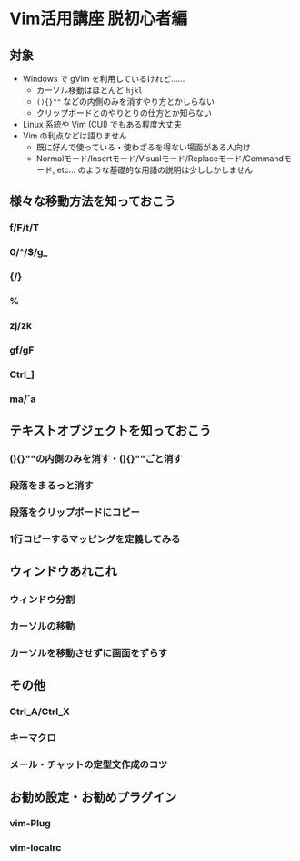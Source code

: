 # Vim活用講座 脱初心者編

## 対象

* Windows で gVim を利用しているけれど……
	+ カーソル移動はほとんど `hjkl`
	+ `(){}""` などの内側のみを消すやり方とかしらない
	+ クリップボードとのやりとりの仕方とか知らない
* Linux 系統や Vim (CUI) でもある程度大丈夫
* Vim の利点などは語りません
	+ 既に好んで使っている・使わざるを得ない場面がある人向け
	+ Normalモード/Insertモード/Visualモード/Replaceモード/Commandモード, etc... のような基礎的な用語の説明は少ししかしません

## 様々な移動方法を知っておこう

### f/F/t/T
### 0/^/$/g_
### {/}
### %
### zj/zk
### gf/gF
### Ctrl_]
### ma/`a

## テキストオブジェクトを知っておこう

### (){}""の内側のみを消す・(){}""ごと消す
### 段落をまるっと消す
### 段落をクリップボードにコピー
### 1行コピーするマッピングを定義してみる

## ウィンドウあれこれ

### ウィンドウ分割
### カーソルの移動
### カーソルを移動させずに画面をずらす

## その他

### Ctrl_A/Ctrl_X
### キーマクロ
### メール・チャットの定型文作成のコツ

## お勧め設定・お勧めプラグイン

### vim-Plug
### vim-localrc
